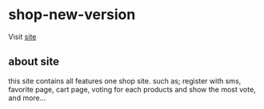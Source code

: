 # shop-new-version

Visit [site](shoppingnewdjango.pythonanywhere.com)
                                                                                       
## about site                                                            
this site contains all features one shop site.
such as;
register with sms,
favorite page,
cart page,
voting for each products and show the most vote,
and more...
